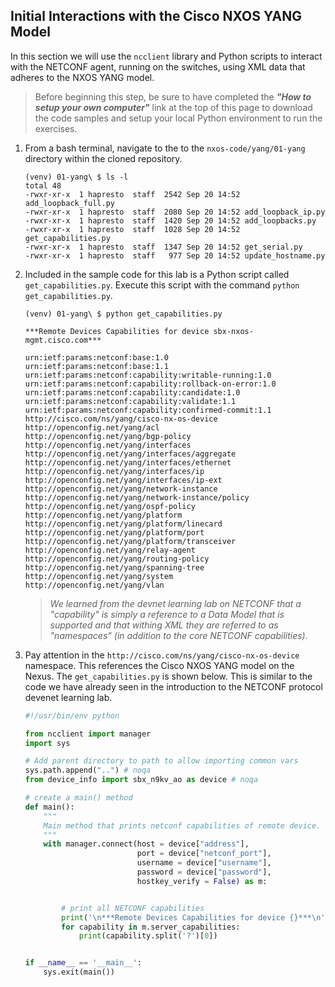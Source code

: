 ## Initial Interactions with the Cisco NXOS YANG Model

In this section we will use the `ncclient` library and Python scripts to interact with the NETCONF agent, running on the switches, using XML data that adheres to the NXOS YANG model. 

> Before beginning this step, be sure to have completed the ***"How to setup your own computer"*** link at the top of this page to download the code samples and setup your local Python environment to run the exercises. 

1. From a bash terminal, navigate to the to the `nxos-code/yang/01-yang` directory within the cloned repository.

    ``` shell
    (venv) 01-yang\ $ ls -l
    total 48
    -rwxr-xr-x  1 hapresto  staff  2542 Sep 20 14:52 add_loopback_full.py
    -rwxr-xr-x  1 hapresto  staff  2080 Sep 20 14:52 add_loopback_ip.py
    -rwxr-xr-x  1 hapresto  staff  1420 Sep 20 14:52 add_loopbacks.py
    -rwxr-xr-x  1 hapresto  staff  1028 Sep 20 14:52 get_capabilities.py
    -rwxr-xr-x  1 hapresto  staff  1347 Sep 20 14:52 get_serial.py
    -rwxr-xr-x  1 hapresto  staff   977 Sep 20 14:52 update_hostname.py
    ```

1. Included in the sample code for this lab is a Python script called `get_capabilities.py`. Execute this script with the command `python get_capabilities.py`.

    ```
    (venv) 01-yang\ $ python get_capabilities.py
    
    ***Remote Devices Capabilities for device sbx-nxos-mgmt.cisco.com***
    
    urn:ietf:params:netconf:base:1.0
    urn:ietf:params:netconf:base:1.1
    urn:ietf:params:netconf:capability:writable-running:1.0
    urn:ietf:params:netconf:capability:rollback-on-error:1.0
    urn:ietf:params:netconf:capability:candidate:1.0
    urn:ietf:params:netconf:capability:validate:1.1
    urn:ietf:params:netconf:capability:confirmed-commit:1.1
    http://cisco.com/ns/yang/cisco-nx-os-device
    http://openconfig.net/yang/acl
    http://openconfig.net/yang/bgp-policy
    http://openconfig.net/yang/interfaces
    http://openconfig.net/yang/interfaces/aggregate
    http://openconfig.net/yang/interfaces/ethernet
    http://openconfig.net/yang/interfaces/ip
    http://openconfig.net/yang/interfaces/ip-ext
    http://openconfig.net/yang/network-instance
    http://openconfig.net/yang/network-instance/policy
    http://openconfig.net/yang/ospf-policy
    http://openconfig.net/yang/platform
    http://openconfig.net/yang/platform/linecard
    http://openconfig.net/yang/platform/port
    http://openconfig.net/yang/platform/transceiver
    http://openconfig.net/yang/relay-agent
    http://openconfig.net/yang/routing-policy
    http://openconfig.net/yang/spanning-tree
    http://openconfig.net/yang/system
    http://openconfig.net/yang/vlan    
    ```

    > *We learned from the devnet learning lab on NETCONF that a "capability" is simply a reference to a Data Model that is supported and that withing XML they are referred to as "namespaces" (in addition to the core NETCONF capabilities).*

1. Pay attention in the `http://cisco.com/ns/yang/cisco-nx-os-device` namespace. This references the Cisco NXOS YANG model on the Nexus. The `get_capabilities.py` is shown below. This is similar to the code we have already seen in the introduction to the NETCONF protocol devenet learning lab.
    
    
    ```python
    #!/usr/bin/env python
    
    from ncclient import manager
    import sys
    
    # Add parent directory to path to allow importing common vars
    sys.path.append("..") # noqa
    from device_info import sbx_n9kv_ao as device # noqa
    
    # create a main() method
    def main():
        """
        Main method that prints netconf capabilities of remote device.
        """
        with manager.connect(host = device["address"],
                             port = device["netconf_port"],
                             username = device["username"],
                             password = device["password"],
                             hostkey_verify = False) as m:
    
    
            # print all NETCONF capabilities
            print('\n***Remote Devices Capabilities for device {}***\n'.format(device["address"]))
            for capability in m.server_capabilities:
                print(capability.split('?')[0])
    
    
    if __name__ == '__main__':
        sys.exit(main())
    ```
